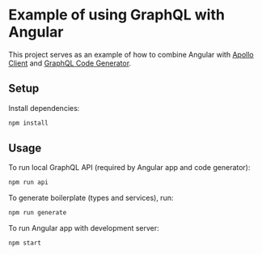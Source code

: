 # Example of using GraphQL with Angular

This project serves as an example of how to combine Angular with [Apollo Client](https://www.apollographql.com/docs/angular/) and [GraphQL Code Generator](https://graphql-code-generator.com/docs/getting-started/index).

## Setup

Install dependencies:

```sh
npm install
```

## Usage

To run local GraphQL API (required by Angular app and code generator):

```sh
npm run api
```

To generate boilerplate (types and services), run:

```sh
npm run generate
```

To run Angular app with development server:

```sh
npm start
```
